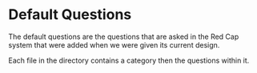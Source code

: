 # Default Questions

The default questions are the questions that are asked in the Red Cap system that were added when we were given its current design.


Each file in the directory contains a category then the questions within it.